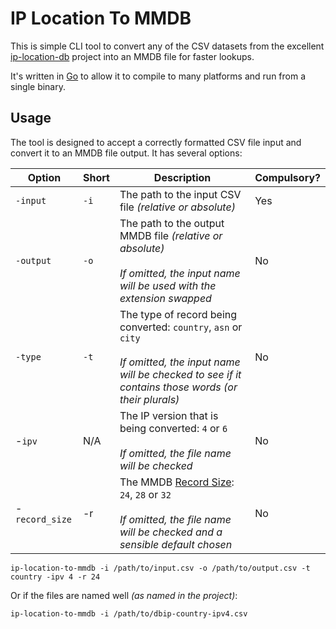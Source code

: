# IP Location To MMDB

This is simple CLI tool to convert any of the CSV datasets from the excellent [ip-location-db](https://github.com/sapics/ip-location-db) project into an MMDB file for faster lookups.

It's written in [Go](https://go.dev/) to allow it to compile to many platforms and run from a single binary.

## Usage

The tool is designed to accept a correctly formatted CSV file input and convert it to an MMDB file output. It has several options:

| Option         | Short | Description                                                                                                                                                                                        | Compulsory? |
|----------------|-------|----------------------------------------------------------------------------------------------------------------------------------------------------------------------------------------------------|-------------|
| `-input`       | `-i`  | The path to the input CSV file *(relative or absolute)*                                                                                                                                            | Yes         |
| `-output`      | `-o`  | The path to the output MMDB file *(relative or absolute)* <br/><br/>*If omitted, the input name will be used with the extension swapped*                                                           | No          |
| `-type`        | `-t`  | The type of record being converted: `country`, `asn` or `city`<br/><br/>*If omitted, the input name will be checked to see if it contains those words (or their plurals)*                          | No          |
| -`ipv`         | N/A   | The IP version that is being converted: `4` or `6`<br/><br/> *If omitted, the file name will be checked*                                                                                           | No          |
| -`record_size` | -r    | The MMDB [Record Size](https://github.com/maxmind/MaxMind-DB/blob/main/MaxMind-DB-spec.md): `24`, `28` or `32`<br/><br/> *If omitted, the file name will be checked and a sensible default chosen* | No          |

```Shell
ip-location-to-mmdb -i /path/to/input.csv -o /path/to/output.csv -t country -ipv 4 -r 24
```

Or if the files are named well *(as named in the project)*:

```Shell
ip-location-to-mmdb -i /path/to/dbip-country-ipv4.csv
```